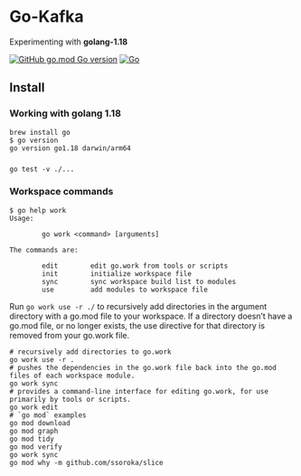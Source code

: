 # Go-Kafka

Experimenting with **golang-1.18**

[![GitHub go.mod Go version](https://img.shields.io/github/go-mod/go-version/xmlking/go-workspace)](https://github.com/xmlking/go-workspace/blob/main/go.mod)
[![Go](https://github.com/xmlking/go-workspace/actions/workflows/go.yml/badge.svg)](https://github.com/xmlking/go-workspace/actions/workflows/go.yml)

## Install

### Working with golang 1.18

```shell
brew install go 
$ go version 
go version go1.18 darwin/arm64
```

###
```shell
go test -v ./... 
```

### Workspace commands

```
$ go help work
Usage:

        go work <command> [arguments]

The commands are:

        edit        edit go.work from tools or scripts
        init        initialize workspace file
        sync        sync workspace build list to modules
        use         add modules to workspace file

```

Run `go work use -r ./` to recursively add directories in the argument directory with a go.mod file to your workspace. 
If a directory doesn’t have a go.mod file, or no longer exists, the use directive for that directory is removed from your go.work file.

```shell
# recursively add directories to go.work
go work use -r .
# pushes the dependencies in the go.work file back into the go.mod files of each workspace module.
go work sync
# provides a command-line interface for editing go.work, for use primarily by tools or scripts.
go work edit
# `go mod` examples
go mod download
go mod graph
go mod tidy
go mod verify
go work sync
go mod why -m github.com/ssoroka/slice
```